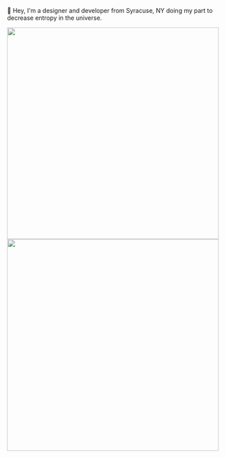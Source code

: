 👋  Hey, I'm a designer and developer from Syracuse, NY doing my part to decrease entropy in the universe.

<a href="https://github.com/chrisblakley" target="_blank">
	<img src="https://github-readme-stats.vercel.app/api?username=chrisblakley&count_private=true&show_icons=true&include_all_commits=true" width="494px" />
</a>

<br />

<a href="https://stackoverflow.com/users/3171256/greatblakes" target="_blank">
	<img src="https://stackoverflow-card.vercel.app/?userID=3171256&theme=stackoverflow-light" width="494px" />
</a>
